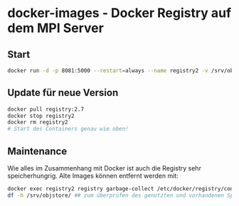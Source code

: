 # docker-images - Docker Registry auf dem MPI Server

## Start

```sh
docker run -d -p 8081:5000 --restart=always --name registry2 -v /srv/objstore/docker-registry:/var/lib/registry registry:2.7
```

## Update für neue Version

```sh
docker pull registry:2.7
docker stop registry2
docker rm registry2
# Start des Containers genau wie oben!
```

## Maintenance

Wie alles im Zusammenhang mit Docker ist auch die Registry sehr speicherhungrig. Alte Images können entfernt werden mit:

```sh
docker exec registry2 registry garbage-collect /etc/docker/registry/config.yml --delete-untagged=true
df -h /srv/objstore/ ## zum überprüfen des genutzten und vorhandenen Speichers
```
